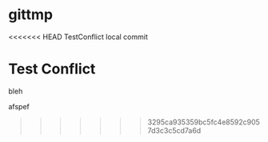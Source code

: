 # gittmp

<<<<<<< HEAD
TestConflict
local commit

Test Conflict
=======
bleh

afspef
>>>>>>> 3295ca935359bc5fc4e8592c9057d3c3c5cd7a6d
